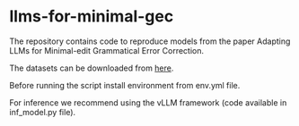 # llms-for-minimal-gec

The repository contains code to reproduce models from the paper Adapting LLMs for Minimal-edit Grammatical Error Correction.

The datasets can be downloaded from [here](https://github.com/richardxoldman/detokenized-gec-datasets). 

Before running the script install environment from env.yml file.

For inference we recommend using the vLLM framework (code available in inf_model.py file).
